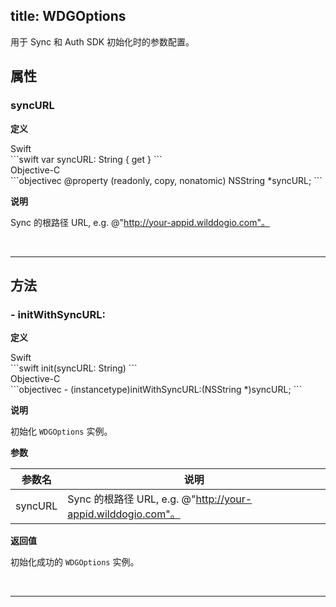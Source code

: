 title: WDGOptions
---

用于 Sync 和 Auth SDK 初始化时的参数配置。


## 属性

### syncURL

**定义**

<div class="swift-lan">Swift</div>```swift
var syncURL: String { get }
```
<div class="objectivec-lan">Objective-C</div>```objectivec
@property (readonly, copy, nonatomic) NSString *syncURL;
```

**说明**

 Sync 的根路径 URL, e.g. @"http://your-appid.wilddogio.com"。

</br>

---





## 方法

### - initWithSyncURL:

**定义**

<div class="swift-lan">Swift</div>```swift
init(syncURL: String)
```
<div class="objectivec-lan">Objective-C</div>```objectivec
- (instancetype)initWithSyncURL:(NSString *)syncURL;
```

**说明**

初始化 `WDGOptions` 实例。
 
 


**参数**

 参数名 | 说明 
---|---
syncURL| Sync 的根路径 URL, e.g. @"http://your-appid.wilddogio.com"。




**返回值**

初始化成功的 `WDGOptions` 实例。


</br>

---



